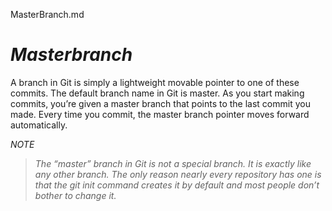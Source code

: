 MasterBranch.md
# *Masterbranch*

A branch in Git is simply a lightweight movable pointer to one of these commits. The default branch name in Git is master. As you start making commits, you’re given a master branch that points to the last commit you made. Every time you commit, the master branch pointer moves forward automatically.

*NOTE*
>*The “master” branch in Git is not a special branch. It is exactly like any other branch. The only reason nearly every repository has one is that the git init command creates it by default and most people don’t bother to change it.*



